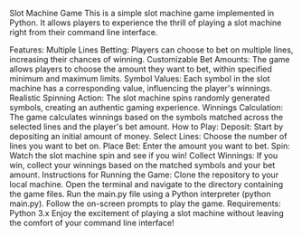 Slot Machine Game
This is a simple slot machine game implemented in Python. It allows players to experience the thrill of playing a slot machine right from their command line interface.

Features:
Multiple Lines Betting: Players can choose to bet on multiple lines, increasing their chances of winning.
Customizable Bet Amounts: The game allows players to choose the amount they want to bet, within specified minimum and maximum limits.
Symbol Values: Each symbol in the slot machine has a corresponding value, influencing the player's winnings.
Realistic Spinning Action: The slot machine spins randomly generated symbols, creating an authentic gaming experience.
Winnings Calculation: The game calculates winnings based on the symbols matched across the selected lines and the player's bet amount.
How to Play:
Deposit: Start by depositing an initial amount of money.
Select Lines: Choose the number of lines you want to bet on.
Place Bet: Enter the amount you want to bet.
Spin: Watch the slot machine spin and see if you win!
Collect Winnings: If you win, collect your winnings based on the matched symbols and your bet amount.
Instructions for Running the Game:
Clone the repository to your local machine.
Open the terminal and navigate to the directory containing the game files.
Run the main.py file using a Python interpreter (python main.py).
Follow the on-screen prompts to play the game.
Requirements:
Python 3.x
Enjoy the excitement of playing a slot machine without leaving the comfort of your command line interface!
